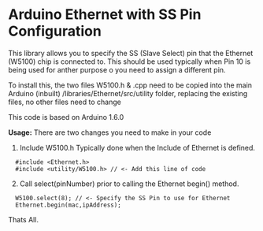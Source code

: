# Arduino Ethernet with SS Pin Configuration

This library allows you to specify the SS (Slave Select) pin that the Ethernet (W5100) chip is connected to. This should be used typically when Pin 10 is being used for anther purpose o you need to assign a different pin.

To install this, the two files W5100.h & .cpp need to be copied into the main Arduino (inbuilt) /libraries/Ethernet/src/utility folder, replacing the existing files, no other files need to change

This code is based on Arduino 1.6.0

**Usage:** There are two changes you need to make in your code

1. Include W5100.h Typically done when the Include of Ethernet is defined.

```
  #include <Ethernet.h>
  #include <utility/W5100.h> // <- Add this line of code
```

2. Call select(pinNumber) prior to calling the Ethernet begin() method.

```
  W5100.select(8); // <- Specify the SS Pin to use for Ethernet
  Ethernet.begin(mac,ipAddress); 
```

Thats All.




